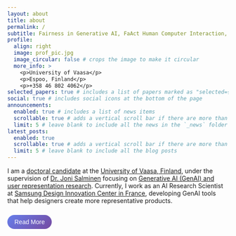 ```yaml
---
layout: about
title: about
permalink: /
subtitle: Fairness in Generative AI, FaAct Human Computer Interaction, User Representation, Personas for Social Good, GenAI Personas, Global South
profile:
  align: right
  image: prof_pic.jpg
  image_circular: false # crops the image to make it circular
  more_info: >
    <p>University of Vaasa</p>
    <p>Espoo, Finland</p>
    <p>+358 46 802 4062</p>
selected_papers: true # includes a list of papers marked as "selected={true}"
social: true # includes social icons at the bottom of the page
announcements:
  enabled: true # includes a list of news items
  scrollable: true # adds a vertical scroll bar if there are more than 3 news items
  limit: 5 # leave blank to include all the news in the `_news` folder
latest_posts:
  enabled: true
  scrollable: true # adds a vertical scroll bar if there are more than 3 new posts items
  limit: 5 # leave blank to include all the blog posts
---
```


<div id="bio-short">
I am a <a href="#">doctoral candidate</a> at the <a href="https://personateam.xyz/members/" target=blank>University of Vaasa, Finland</a>, under the supervision of <a href="https://jonisalminen.com/" target=blank>Dr. Joni Salminen</a> focusing on <a href="#">Generative AI (GenAI) and user representation research</a>. Currently, I work as an AI Research Scientist at <a href="#">Samsung Design Innovation Center in France</a>, developing GenAI tools that help designers create more representative products.

<button id="read-more-btn" onclick="expandBio()" style="background: linear-gradient(135deg, #667eea 0%, #764ba2 100%); color: white; border: none; padding: 8px 16px; border-radius: 20px; cursor: pointer; font-size: 14px; margin-top: 10px; transition: all 0.3s ease;">Read More</button>
</div>

<div id="bio-expanded" style="display: none;">
I am a <a href="#">doctoral candidate</a> at the <a href="https://personateam.xyz/members/" target=blank>University of Vaasa, Finland</a>, under the supervision of <a href="https://jonisalminen.com/" target=blank>Dr. Joni Salminen</a> focusing on <a href="#">Generative AI (GenAI) and user representation research</a>.  <br>
Currently, I work as an AI Research Scientist at <a href="#">Samsung Design Innovation Center in France</a>, developing GenAI tools that help designers create more representative products. Previously, I have created AI solutions in engineering domains at several orgnanizations in Pakistan, USA, MENA, and Ireland. I have a background in engineering and have earned multiple credentials in data science and business from institutions like <a href="https://www.linkedin.com/in/danialamin/details/education/699762391/multiple-media-viewer/?profileId=ACoAAB4MfGEBs29bNULQC2-ZHpdZkGEHMbnYqjk&treasuryMediaId=1702542381957">MIT</a>, <a href="https://www.linkedin.com/in/danialamin/details/education/1635517561145/single-media-viewer/?profileId=ACoAAB4MfGEBs29bNULQC2-ZHpdZkGEHMbnYqjk">UC San Diego</a>, <a href="https://www.linkedin.com/in/danialamin/details/education/1709064370224/single-media-viewer/?profileId=ACoAAB4MfGEBs29bNULQC2-ZHpdZkGEHMbnYqjk">RIT</a>, <a href="https://www.coursera.org/account/accomplishments/professional-cert/7M43S2RXU6ZX">Google</a>, and <a href="https://www.eitci.org/certificatesupplement?id=EITC/AI/GCML/SLJ24004790&t=Hn1ZB0nq7bCRxz2W">EITCA</a>.
<br>

My research centers on making <a href="#">GenAI systems fairer and more inclusive</a> towards representation of users. I study how GenAI creates user personas and work to reduce bias, especially for <a href="#">marginalized communities</a>. I use large language models and NLP to build better representations of different groups of people. My goal is ensuring GenAI systems don't perpetuate stereotypes. I also explore how GenAI can be used responsibly in design and decision-making.<br>

I speak four languages: English, Urdu, Punjabi, and some (petit :smile) French. I enjoy writing poetry and dark prose. When I am not working, I'm probably <a href="#">overthinking or cooking</a>. I have been involved in space education programs for popularization through <a href="https://www.linkedin.com/company/spacestepedu/posts/?feedView=all">Space Technology Education and Popularization </a>, a non-profit organized by me and my colleagues, in Pakistan for many years, helping to organize events such as World Space Week (2014-2022), Space Summer School (2017-2022), and Space Camps all across Pakistan. I volunteer with <a href="https://ncgsa.org.pk/">National Center of GIS & Space Applications</a> for Space and STEM popularization. I enjoy <a href="#">mentoring startups</a> and helping them ethically utilize GenAI.
<br>
<button id="read-less-btn" onclick="collapseBio()" style="background: #6c757d; color: white; border: none; padding: 8px 16px; border-radius: 20px; cursor: pointer; font-size: 14px; margin-top: 10px; transition: all 0.3s ease;">Read Less</button>
</div>

<script>
function expandBio() {
    document.getElementById('bio-short').style.display = 'none';
    document.getElementById('bio-expanded').style.display = 'block';
}

function collapseBio() {
    document.getElementById('bio-short').style.display = 'block';
    document.getElementById('bio-expanded').style.display = 'none';
}

// Add hover effects
document.addEventListener('DOMContentLoaded', function() {
    const readMoreBtn = document.getElementById('read-more-btn');
    const readLessBtn = document.getElementById('read-less-btn');
    
    if (readMoreBtn) {
        readMoreBtn.addEventListener('mouseenter', function() {
            this.style.transform = 'translateY(-2px)';
            this.style.boxShadow = '0 4px 8px rgba(102, 126, 234, 0.4)';
        });
        readMoreBtn.addEventListener('mouseleave', function() {
            this.style.transform = 'translateY(0)';
            this.style.boxShadow = '0 2px 4px rgba(102, 126, 234, 0.3)';
        });
    }
    
    if (readLessBtn) {
        readLessBtn.addEventListener('mouseenter', function() {
            this.style.transform = 'translateY(-2px)';
            this.style.backgroundColor = '#5a6268';
        });
        readLessBtn.addEventListener('mouseleave', function() {
            this.style.transform = 'translateY(0)';
            this.style.backgroundColor = '#6c757d';
        });
    }
});
</script>